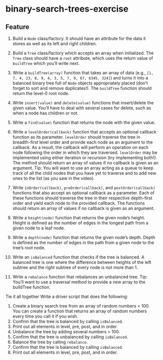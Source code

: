 # binary-search-trees-exercise

## Feature

1. Build a `Node` class/factory. It should have an attribute for the data it stores as well as its left and right children.

2. Build a `Tree` class/factory which accepts an array when initialized. The `Tree` class should have a `root` attribute, which uses the return value of `buildTree` which you’ll write next.

3. Write a `buildTree(array)` function that takes an array of data (e.g., `[1, 7, 4, 23, 8, 9, 4, 3, 5, 7, 9, 67, 6345, 324]`) and turns it into a balanced binary tree full of `Node` objects appropriately placed (don’t forget to sort and remove duplicates!). The `buildTree` function should return the level-0 root node.

4. Write `insert(value)` and `delete(value)` functions that insert/delete the given value. You’ll have to deal with several cases for delete, such as when a node has children or not.

5. Write a `find(value)` function that returns the node with the given value.

6. Write a `levelOrder(callback)` function that accepts an optional callback function as its parameter. `levelOrder` should traverse the tree in breadth-first level order and provide each node as an argument to the callback. As a result, the callback will perform an operation on each node following the order in which they are traversed. `levelOrder` may be implemented using either iteration or recursion (try implementing both!). The method should return an array of values if no callback is given as an argument. Tip: You will want to use an array acting as a queue to keep track of all the child nodes that you have yet to traverse and to add new ones to the list (as you saw in the video).

7. Write `inOrder(callback)`, `preOrder(callback)`, and `postOrder(callback)` functions that also accept an optional callback as a parameter. Each of these functions should traverse the tree in their respective depth-first order and yield each node to the provided callback. The functions should return an array of values if no callback is given as an argument.

8. Write a `height(node)` function that returns the given node’s height. Height is defined as the number of edges in the longest path from a given node to a leaf node.

9. Write a `depth(node)` function that returns the given node’s depth. Depth is defined as the number of edges in the path from a given node to the tree’s root node.

10. Write an `isBalanced` function that checks if the tree is balanced. A balanced tree is one where the difference between heights of the left subtree and the right subtree of every node is not more than 1.

11. Write a `rebalance` function that rebalances an unbalanced tree. Tip: You’ll want to use a traversal method to provide a new array to the buildTree function.

Tie it all together
Write a driver script that does the following:

1. Create a binary search tree from an array of random numbers < 100. You can create a function that returns an array of random numbers every time you call it if you wish.
2. Confirm that the tree is balanced by calling `isBalanced`.
3. Print out all elements in level, pre, post, and in order.
4. Unbalance the tree by adding several numbers > 100.
5. Confirm that the tree is unbalanced by calling `isBalanced`.
6. Balance the tree by calling `rebalance`.
7. Confirm that the tree is balanced by calling `isBalanced`.
8. Print out all elements in level, pre, post, and in order.
